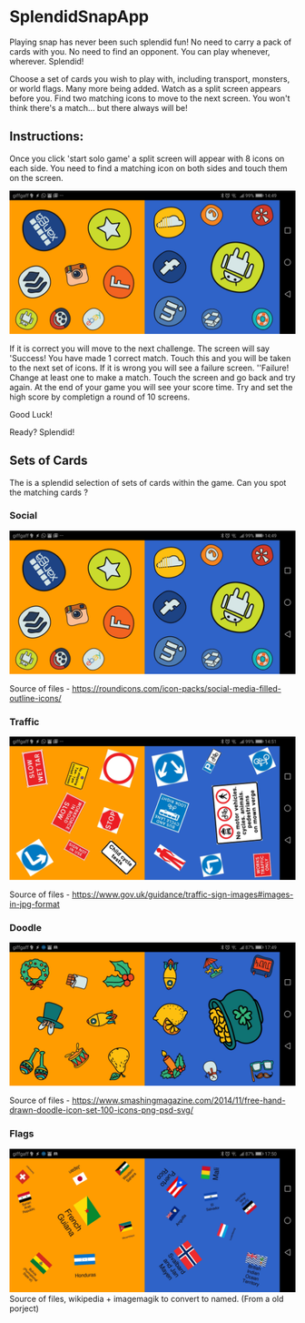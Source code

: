 # SplendidSnapApp

Playing snap has never been such splendid fun! No need to carry a pack of cards with you. No need to find an opponent. You can play whenever, wherever. Splendid!

Choose a set of cards you wish to play with, including transport, monsters, or world flags. Many more being added. Watch as a split screen appears before you. Find two matching icons to move to the next screen. You won't think there's a match... but there always will be!

## Instructions:

Once you click 'start solo game' a split screen will appear with 8 icons on each side. You need to find a matching icon on both sides and touch them on the screen. 

![Screenshot](https://raw.githubusercontent.com/bmsleight/SplendidSnapApp/master/docs/screenshots/Screenshot_20181118-144943.jpg)

If it is correct you will move to the next challenge. The screen will say 'Success! You have made 1 correct match. Touch this and you will be taken to the next set of icons.
If it is wrong you will see a failure screen. ''Failure! Change at least one to make a match. Touch the screen and go back and try again.
At the end of your game you will see your score time. Try and set the high score by completign a round of 10 screens.

Good Luck! 

Ready? Splendid!

## Sets of Cards

The is a splendid selection of sets of cards within the game. Can you spot the matching cards ?

### Social
![Screenshot](https://raw.githubusercontent.com/bmsleight/SplendidSnapApp/master/docs/screenshots/Screenshot_20181118-144943.jpg)

Source of files - https://roundicons.com/icon-packs/social-media-filled-outline-icons/

### Traffic 
![Screenshot](https://raw.githubusercontent.com/bmsleight/SplendidSnapApp/master/docs/screenshots/Screenshot_20181118-145115.jpg)

Source of files - https://www.gov.uk/guidance/traffic-sign-images#images-in-jpg-format

### Doodle
![Screenshot](https://raw.githubusercontent.com/bmsleight/SplendidSnapApp/master/docs/screenshots/Screenshot_20181118-174918.jpg)

Source of files - https://www.smashingmagazine.com/2014/11/free-hand-drawn-doodle-icon-set-100-icons-png-psd-svg/

### Flags
![Screenshot](https://raw.githubusercontent.com/bmsleight/SplendidSnapApp/master/docs/screenshots/Screenshot_20181118-175036.jpg)
 Source of files, wikipedia + imagemagik to convert to named. (From a old porject)
 
 
